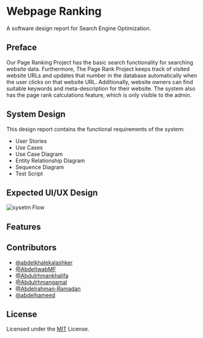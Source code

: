 # Webpage Ranking

A software design report for Search Engine Optimization.

## Preface

Our Page Ranking Project has the basic search functionality for searching website data. Furthermore, The Page Rank Project keeps track of visited website URLs and updates that number in the database automatically when the user clicks on that website URL. Additionally, website owners can find suitable keywords and meta-description for their website. The system also has the page rank calculations feature, which is only visible to the admin.

## System Design

This design report contains the functional requirements of the system:

- User Stories
- Use Cases
- Use Case Diagram
- Entity Relationship Diagram
- Sequence Diagram
- Test Script


## Expected UI/UX Design

![sysetm Flow](images/webpage-ranking-flow-1.png)

## Features


## Contributors

- [@abdelkhalekalashker](https://github.com/abdelkhalekalashker)
- [@AbdeltwabMF](https://github.com/AbdeltwabMF)
- [@Abdulrhmankhalifa](https://github.com/)
- [@Abdulrhmangamal](https://github.com/)
- [@Abdelrahman-Ramadan](https://github.com/Abdelrahman-Ramadan)
- [@abdelhameed](https://github.com/)


## License

Licensed under the [MIT](LICENSE) License.
